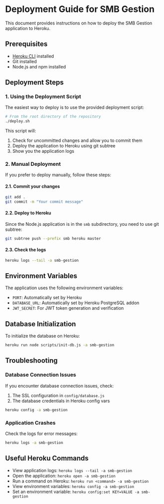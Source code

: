 # Deployment Guide for SMB Gestion

This document provides instructions on how to deploy the SMB Gestion application to Heroku.

## Prerequisites

- [Heroku CLI](https://devcenter.heroku.com/articles/heroku-cli) installed
- Git installed
- Node.js and npm installed

## Deployment Steps

### 1. Using the Deployment Script

The easiest way to deploy is to use the provided deployment script:

```bash
# From the root directory of the repository
./deploy.sh
```

This script will:
1. Check for uncommitted changes and allow you to commit them
2. Deploy the application to Heroku using git subtree
3. Show you the application logs

### 2. Manual Deployment

If you prefer to deploy manually, follow these steps:

#### 2.1. Commit your changes

```bash
git add .
git commit -m "Your commit message"
```

#### 2.2. Deploy to Heroku

Since the Node.js application is in the `smb` subdirectory, you need to use git subtree:

```bash
git subtree push --prefix smb heroku master
```

#### 2.3. Check the logs

```bash
heroku logs --tail -a smb-gestion
```

## Environment Variables

The application uses the following environment variables:

- `PORT`: Automatically set by Heroku
- `DATABASE_URL`: Automatically set by Heroku PostgreSQL addon
- `JWT_SECRET`: For JWT token generation and verification

## Database Initialization

To initialize the database on Heroku:

```bash
heroku run node scripts/init-db.js -a smb-gestion
```

## Troubleshooting

### Database Connection Issues

If you encounter database connection issues, check:

1. The SSL configuration in `config/database.js`
2. The database credentials in Heroku config vars

```bash
heroku config -a smb-gestion
```

### Application Crashes

Check the logs for error messages:

```bash
heroku logs -a smb-gestion
```

## Useful Heroku Commands

- View application logs: `heroku logs --tail -a smb-gestion`
- Open the application: `heroku open -a smb-gestion`
- Run a command on Heroku: `heroku run <command> -a smb-gestion`
- View environment variables: `heroku config -a smb-gestion`
- Set an environment variable: `heroku config:set KEY=VALUE -a smb-gestion` 